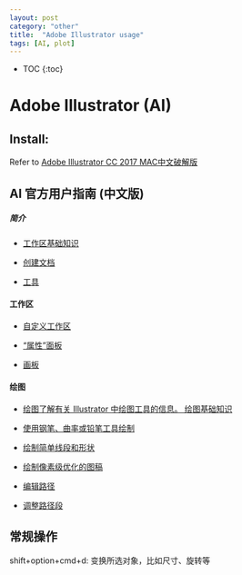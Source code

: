 ```yaml
---
layout: post
category: "other"
title:  "Adobe Illustrator usage"
tags: [AI, plot]
---
```


- TOC
{:toc}

# Adobe Illustrator (AI)

## Install:

Refer to [Adobe Illustrator CC 2017 MAC中文破解版](http://www.web3.xin/soft/53.html)

## AI 官方用户指南 (中文版)

##### 简介

* [工作区基础知识](https://helpx.adobe.com/cn/illustrator/using/workspace-basics.html) 

* [创建文档](https://helpx.adobe.com/cn/illustrator/using/create-documents.html)

* [工具](https://helpx.adobe.com/cn/illustrator/using/tools.html)

#### 工作区

* [自定义工作区](https://helpx.adobe.com/content/help/cn/zh-Hans/illustrator/using/customizing-workspace.html)

* [“属性”面板](https://helpx.adobe.com/content/help/cn/zh-Hans/illustrator/using/properties-panel.html)

* [画板](https://helpx.adobe.com/content/help/cn/zh-Hans/illustrator/using/using-multiple-artboards.html)

#### 绘图

* [绘图了解有关 Illustrator 中绘图工具的信息。
绘图基础知识](https://helpx.adobe.com/content/help/cn/zh-Hans/illustrator/using/drawing-basics.html)

* [使用钢笔、曲率或铅笔工具绘制](https://helpx.adobe.com/content/help/cn/zh-Hans/illustrator/using/drawing-pen-curvature-or-pencil.html)

* [绘制简单线段和形状](https://helpx.adobe.com/content/help/cn/zh-Hans/illustrator/using/drawing-simple-lines-shapes.html)

* [绘制像素级优化的图稿](https://helpx.adobe.com/content/help/cn/zh-Hans/illustrator/using/pixel-perfect.html)

* [编辑路径](https://helpx.adobe.com/content/help/cn/zh-Hans/illustrator/using/editing-paths.html)

* [调整路径段](https://helpx.adobe.com/content/help/cn/zh-Hans/illustrator/using/adjust-path-segments.html)


## 常规操作

shift+option+cmd+d: 变换所选对象，比如尺寸、旋转等